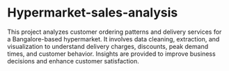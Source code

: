 # Hypermarket-sales-analysis
This project analyzes customer ordering patterns and delivery services for a Bangalore-based hypermarket. It involves data cleaning, extraction, and visualization to understand delivery charges, discounts, peak demand times, and customer behavior. Insights are provided to improve business decisions and enhance customer satisfaction.
